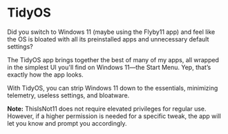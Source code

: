 # TidyOS
Did you switch to Windows 11 (maybe using the Flyby11 app) and feel like the OS is bloated with all its preinstalled apps and unnecessary default settings?

The TidyOS app brings together the best of many of my apps, all wrapped in the simplest UI you'll find on Windows 11—the Start Menu. Yep, that’s exactly how the app looks.

With TidyOS, you can strip Windows 11 down to the essentials, minimizing telemetry, useless settings, and bloatware.

**Note:** ThisIsNot11 does not require elevated privileges for regular use. However, if a higher permission is needed for a specific tweak, the app will let you know and prompt you accordingly.
